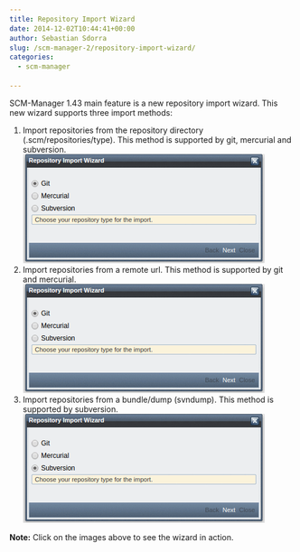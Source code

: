 ```yaml
---
title: Repository Import Wizard
date: 2014-12-02T10:44:41+00:00
author: Sebastian Sdorra
slug: /scm-manager-2/repository-import-wizard/
categories:
  - scm-manager

---
```

SCM-Manager 1.43 main feature is a new repository import wizard. This new wizard supports three import methods:

1.  Import repositories from the repository directory (.scm/repositories/type). This method is supported by git, mercurial and subversion.  
    [![directory-animated](assets/directory-animated.gif)](https://www.scm-manager.org/wp-content/uploads/2014/12/directory-animated.gif)
2.  Import repositories from a remote url. This method is supported by git and mercurial.  
    [![url-animated](assets/url-animated.gif)](https://www.scm-manager.org/wp-content/uploads/2014/12/url-animated.gif)
3.  Import repositories from a bundle/dump (svndump). This method is supported by subversion.  
    [![bundle-animated](assets/bundle-animated.gif)](https://www.scm-manager.org/wp-content/uploads/2014/12/bundle-animated.gif)

**Note:** Click on the images above to see the wizard in action.

